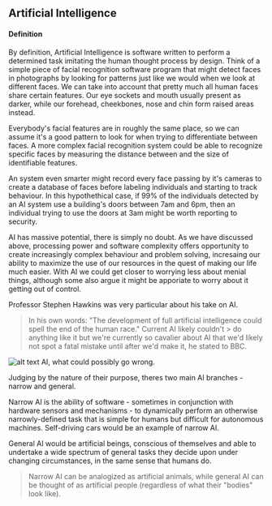 ## Artificial Intelligence
#### Definition

By definition, Artificial Intelligence is software written to perform a determined task imitating the human thought process by design. Think of a simple piece of facial recognition software program that might detect faces in photographs by looking for patterns just like we would when we look at different faces. We can take into account that pretty much all human faces share certain features. Our eye sockets and mouth usually present as darker, while our forehead, cheekbones, nose and chin form raised areas instead.

Everybody's facial features are in roughly the same place, so we can assume it's a good pattern to look for when trying to differentiate between faces. A more complex facial recognition system could be able to recognize specific faces by measuring the distance between and the size of identifiable features.

An system even smarter might record every face passing by it's cameras to create a database of faces before labeling individuals and starting to track behaviour. In this hypothethical case, if 99% of the individuals detected by an AI system use a building's doors between 7am and 6pm, then an individual trying to use the doors at 3am might be worth reporting to security. 

AI has massive potential, there is simply no doubt. As we have discussed above, processing power and software complexity offers opportunity to create increasingly complex behaviour and problem solving, incresaing our ability to maximize the use of our resources in the quest of making our life much easier. With AI we could get closer to worrying less about menial things, although some also argue it might be apporiate to worry about it getting out of control.

Professor Stephen Hawkins was very particular about his take on AI. 

> In his own words: "The development of full artificial intelligence could spell the end of the human race." Current AI likely couldn't > do anything like it but we're currently so cavalier about AI that we'd likely not spot a fatal mistake until after we'd make it, he 
> stated to BBC.

![alt text](https://ei.marketwatch.com/Multimedia/2018/02/13/Photos/ZH/MW-GD647_skynet_20180213113524_ZH.jpg)
AI, what could possibly go wrong.

Judging by the nature of their purpose, theres two main AI branches - narrow and general. 

Narrow AI is the ability of software - sometimes in conjunction with hardware sensors and mechanisms - to dynamically perform an otherwise narrowly-defined task that is simple for humans but difficult for autonomous machines. Self-driving cars would be an example of narrow AI.

General AI would be artificial beings, conscious of themselves and able to undertake a wide spectrum of general tasks they decide upon under changing circumstances, in the same sense that humans do.

> Narrow AI can be analogized as artificial animals, while general AI can be thought of as artificial people (regardless of what their 
> "bodies" look like).

